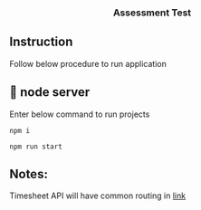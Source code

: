<h3 align="center">Assessment Test</h3>

## Instruction

Follow below procedure to run application

## 🏁 node server
Enter below command to run projects
```
npm i
```
```
npm run start
```

## Notes:
Timesheet API will have common routing in [link](http:\\localhost:8080\api\timesheet)